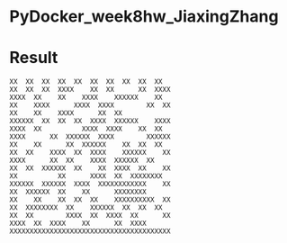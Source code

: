 # PyDocker_week8hw_JiaxingZhang

# Result

                                         
    XX  XX  XX  XX  XX  XX  XX  XX  XX  XX      
    XX  XX  XX  XXXX    XX  XX      XX  XXXX    
    XXXX  XX    XX    XXXX    XXXXXX    XX      
    XX    XXXX      XXXX  XXXX        XX  XX    
    XX    XX    XXXX      XX  XX                
    XXXXXX  XX  XX  XX  XXXX  XXXXXX    XXXX    
    XXXX  XX          XXXX  XXXX    XX  XX      
    XXXX      XX  XXXXXX  XXXX        XXXXXX    
    XX    XX      XX  XXXXXX    XX  XX  XX      
    XX  XX    XXXX  XX  XXXX    XXXXXX    XX    
    XXXX      XX  XX    XXXX  XXXXXX  XX        
    XX  XX  XXXXXX  XX    XX  XXXX  XX    XX    
    XX          XX      XXXX  XX  XXXXXXXX      
    XXXXXX  XXXXXX  XXXX  XXXXXXXXXXXX    XX    
    XX  XXXXXX  XX    XX      XXXXXXXX          
    XX    XX    XX  XX  XX    XXXXXXXXXX  XX    
    XX  XXXXXXXX  XX    XXXXXX  XX  XX  XX      
    XX  XX        XXXX  XX  XXXX  XX      XX    
    XXXX  XX  XXXX    XX      XX  XXXX          
    XXXXXXXXXXXXXXXXXXXXXXXXXXXXXXXXXXXXXXXX    
                                                
                                  